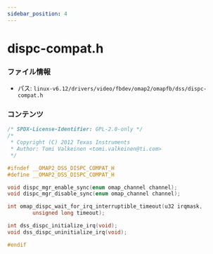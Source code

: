 ```yaml
---
sidebar_position: 4
---
```

# dispc-compat.h

### ファイル情報

- パス: `linux-v6.12/drivers/video/fbdev/omap2/omapfb/dss/dispc-compat.h`

### コンテンツ

```h
/* SPDX-License-Identifier: GPL-2.0-only */
/*
 * Copyright (C) 2012 Texas Instruments
 * Author: Tomi Valkeinen <tomi.valkeinen@ti.com>
 */

#ifndef __OMAP2_DSS_DISPC_COMPAT_H
#define __OMAP2_DSS_DISPC_COMPAT_H

void dispc_mgr_enable_sync(enum omap_channel channel);
void dispc_mgr_disable_sync(enum omap_channel channel);

int omap_dispc_wait_for_irq_interruptible_timeout(u32 irqmask,
		unsigned long timeout);

int dss_dispc_initialize_irq(void);
void dss_dispc_uninitialize_irq(void);

#endif

```
